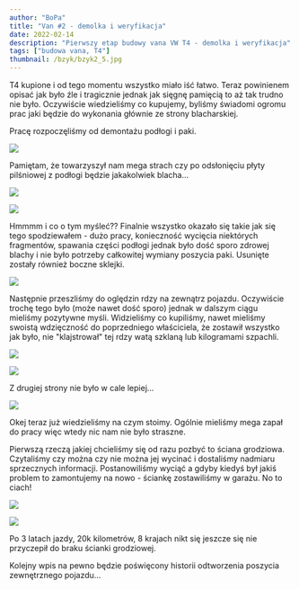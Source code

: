 ```yaml
---
author: "BoPa"
title: "Van #2 - demolka i weryfikacja"
date: 2022-02-14
description: "Pierwszy etap budowy vana VW T4 - demolka i weryfikacja"
tags: ["budowa vana, T4"]
thumbnail: /bzyk/bzyk2_5.jpg
---
```


T4 kupione i od tego momentu wszystko miało iść łatwo. Teraz powinienem opisać jak było źle i tragicznie jednak jak sięgnę pamięcią to aż tak trudno nie było. Oczywiście wiedzieliśmy co kupujemy, byliśmy świadomi ogromu prac jaki będzie do wykonania głównie ze strony blacharskiej. 

Pracę rozpoczęliśmy od demontażu podłogi i paki. 

![](/bzyk/bzyk2_1.jpg)

Pamiętam, że towarzyszył nam mega strach czy po odsłonięciu płyty pilśniowej z podłogi będzie jakakolwiek blacha...

![](/bzyk/bzyk2_2.jpg)

![](/bzyk/bzyk2_3.jpg)

Hmmmm i co o tym myśleć?? Finalnie wszystko okazało się takie jak się tego spodziewałem - dużo pracy, konieczność wycięcia niektórych fragmentów, spawania części podłogi jednak było dość sporo zdrowej blachy i nie było potrzeby całkowitej wymiany poszycia paki. Usunięte zostały również boczne sklejki.

![](/bzyk/bzyk2_4.jpg)

Następnie przeszliśmy do oględzin rdzy na zewnątrz pojazdu. Oczywiście trochę tego było (może nawet dość sporo) jednak w dalszym ciągu mieliśmy pozytywne myśli. Widzieliśmy co kupiliśmy, nawet mieliśmy swoistą wdzięczność do poprzedniego właściciela, że zostawił wszystko jak było, nie "klajstrował" tej rdzy watą szklaną lub kilogramami szpachli.

![](/bzyk/bzyk2_5.jpg)

![](/bzyk/bzyk2_6.jpg)

Z drugiej strony nie było w cale lepiej...

![](/bzyk/bzyk2_7.jpg)


Okej teraz już wiedzieliśmy na czym stoimy. Ogólnie mieliśmy mega zapał do pracy więc wtedy nic nam nie było straszne.

Pierwszą rzeczą jakiej chcieliśmy się od razu pozbyć to ściana grodziowa. Czytaliśmy czy można czy nie można jej wycinać i dostaliśmy nadmiaru sprzecznych informacji. Postanowiliśmy wyciąć a gdyby kiedyś był jakiś problem to zamontujemy na nowo - ściankę zostawiliśmy w garażu. No to ciach!

![](/bzyk/bzyk2_8.jpg)

![](/bzyk/bzyk2_9.jpg)

Po 3 latach jazdy, 20k kilometrów, 8 krajach nikt się jeszcze się nie przyczepił do braku ścianki grodziowej.

Kolejny wpis na pewno będzie poświęcony historii odtworzenia poszycia zewnętrznego pojazdu...